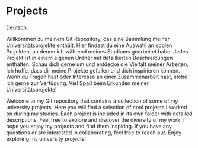 # Projects 

Deutsch:

Willkommen zu meinem Git Repository, das eine Sammlung meiner Universitätsprojekte enthält. Hier findest du eine Auswahl an coolen Projekten, an denen ich während meines Studiums gearbeitet habe. Jedes Projekt ist in einem eigenen Ordner mit detaillierten Beschreibungen enthalten. Schau dich gerne um und entdecke die Vielfalt meiner Arbeiten.
Ich hoffe, dass dir meine Projekte gefallen und dich inspirieren können. Wenn du Fragen hast oder Interesse an einer Zusammenarbeit hast, stehe ich gerne zur Verfügung. Viel Spaß beim Erkunden meiner Universitätsprojekte!

Welcome to my Git repository that contains a collection of some of my university projects. Here you will find a selection of cool projects I worked on during my studies. Each project is included in its own folder with detailed descriptions. Feel free to explore and discover the diversity of my work.
I hope you enjoy my projects and find them inspiring. If you have any questions or are interested in collaborating, feel free to reach out. Enjoy exploring my university projects!
